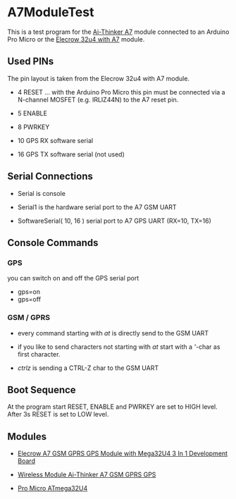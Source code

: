 # A7ModuleTest

This is a test program for the [Ai-Thinker A7](https://www.smart-prototyping.com/image/data/9_Modules/101756%20Wireless%20A6C/A6_A7_A6C_datasheet-EN.pdf) module connected to an
Arduino Pro Micro or the [Elecrow 32u4 with A7](https://www.elecrow.com/wiki/index.php?title=32u4_with_A7_GPRS/GSM) module.

## Used PINs

The pin layout is taken from the Elecrow 32u4 with A7 module.

- 4 RESET ... with the Arduino Pro Micro this pin must be connected via a N-channel MOSFET (e.g. IRLIZ44N) to the A7 reset pin.

- 5 ENABLE
- 8 PWRKEY

- 10 GPS RX software serial
- 16 GPS TX software serial (not used)


## Serial Connections

- Serial is console

- Serial1 is the hardware serial port to the A7 GSM UART

- SoftwareSerial( 10, 16 ) serial port to A7 GPS UART (RX=10, TX=16)

## Console Commands

### GPS

you can switch on and off the GPS serial port

- gps=on
- gps=off

### GSM / GPRS

- every command starting with *at* is directly send to the GSM UART

- if you like to send characters not starting with *at* start with a *'*-char as first character.

- *ctrlz* is sending a CTRL-Z char to the GSM UART

## Boot Sequence

At the program start RESET, ENABLE and PWRKEY are set to HIGH level. After 3s RESET is set to LOW level.

## Modules

- [Elecrow A7 GSM GPRS GPS Module with Mega32U4 3 In 1 Development Board ](https://aliexpress.com/item/Elecrow-Mega32U4-with-A7-GSM-GPRS-GPS-Module-A6-A6C-DIY-Kit-Newest-Development-Board-Integrated/32790443050.html)

- [Wireless Module Ai-Thinker A7 GSM GPRS GPS](https://aliexpress.com/item/Wireless-Module-A7-GSM-GPRS-GPS-3-In-1-Module-Shield-DC-5-9V-For-Arduino/32798617442.html)

- [Pro Micro ATmega32U4](https://aliexpress.com/item/Pro-Micro-ATmega32U4-5V-16MHz-Replace-ATmega328-For-Arduino-Pro-Mini-With-2-Row-Pin-Header/32808519179.html)
